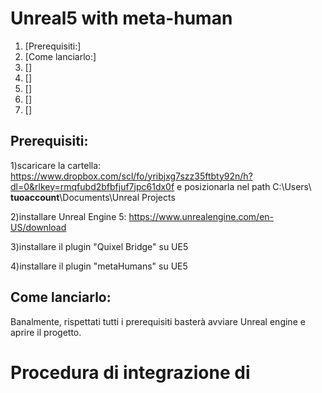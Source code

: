 # Unreal5 with meta-human

1. [Prerequisiti:]
2. [Come lanciarlo:]
3. []
4. []
5. []
6. []
7. []


## Prerequisiti:

1)scaricare la cartella: https://www.dropbox.com/scl/fo/yribjxg7szz35ftbty92n/h?dl=0&rlkey=rmqfubd2bfbfjuf7jpc61dx0f e posizionarla nel path C:\Users\ **tuoaccount**\Documents\Unreal Projects

2)installare Unreal Engine 5: https://www.unrealengine.com/en-US/download

3)installare il plugin "Quixel Bridge" su UE5

4)installare il plugin "metaHumans" su UE5

## Come lanciarlo: 

Banalmente, rispettati tutti i prerequisiti basterà avviare Unreal engine e aprire il progetto.

# Procedura di integrazione di
